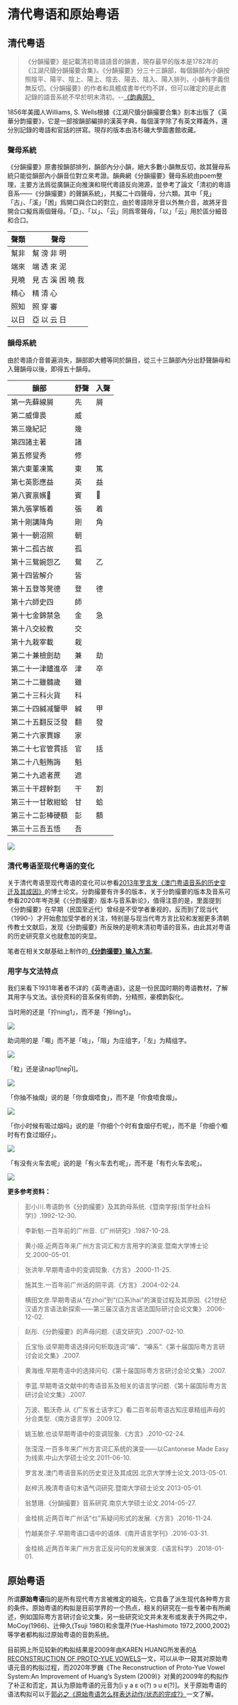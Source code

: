 # 清代粤语和原始粤语

## 清代粤语

> 《分韻撮要》是記載清初粵語語音的韻書，現存最早的版本是1782年的《江湖尺牘分韻撮要合集》。《分韻撮要》分三十三韻部，每個韻部內小韻按照陰平、陽平、陰上、陽上、陰去、陽去、陰入、陽入排列，小韻有字義但無反切。《分韻撮要》的作者和具體成書年代均不詳，但可以確定的是此書記錄的語音系統不早於明末清初。--[《韵典网》](http://ytenx.org/)

1856年美國人Williams, S. Wells根據《江湖尺牘分韻撮要合集》刻本出版了《英華分韵撮要》，它是一部按韻部編排的漢英字典，每個漢字除了有英文釋義外，還分別記錄的粵語和官話的拼寫。現存的版本由洛杉磯大學圖書館收藏。

### 聲母系統

《分韻撮要》原書按韻部排列，韻部內分小韻，絕大多數小韻無反切，故其聲母系統只能從韻部內小韻音位對立來考證。韻典網《分韻撮要》聲母系統由poem整理，主要方法爲從廣韻正向推演和現代粵語反向溯源，並參考了論文「清初的粵語音系——《分韻撮要》的聲韻系統」，共擬二十四聲母，分六類。其中「見」「古」、「溪」「困」爲開口與合口的對立，由於粵語除牙音以外無介音，故將牙音開合口擬爲兩個聲母。「亞」、「以」、「云」同爲零聲母，「以」「云」用於區分細音和合口。

聲類 | 聲母
---|---
幫非 |	幫 滂 非 明
端來 |	端 透 來 泥
見曉 |	見 古 溪 困 曉 我
精心 |	精 清 心
照知 |	照 穿 審
以日 |	亞 以 云 日

### 韻母系統
由於粵語介音普遍消失，韻部即大體等同於韻目，從三十三韻部內分出舒聲韻母和入聲韻母以後，即得五十韻母。

韻部 | 舒聲 | 入聲
---|---|---
第一先蘚線屑 | 先 | 屑
第二威偉畏 | 威 | 
第三幾紀記 | 幾 | 
第四諸主著 | 諸 | 
第五修叟秀 | 修 | 
第六東董凍篤 | 東 | 篤
第七英影應益 | 英 | 益
第八賓禀嬪𤲃 | 賓 | 𤲃
第九張掌帳着 | 張 | 着
第十剛講降角 | 剛 | 角
第十一朝沼照 | 朝 | 
第十二孤古故 | 孤 | 
第十三鴛婉怨乙 | 鴛 | 乙
第十四皆解介 | 皆 | 
第十五登等凳德 | 登 | 德
第十六師史四 | 師 | 
第十七金錦禁急 | 金 | 急
第十八交絞教 | 交 | 
第十九栽宰載 | 栽 | 
第二十兼檢劍劫 | 兼 | 劫
第二十一津贐進卒 | 津 | 卒
第二十二雖髓歲 | 雖 | 
第二十三科火貨 | 科 | 
第二十四緘减鑒甲 | 緘 | 甲
第二十五翻反泛發 | 翻 | 發
第二十六家賈嫁 | 家 | 
第二十七官管貫括 | 官 | 括
第二十八魁賄誨 | 魁 | 
第二十九遮者蔗 | 遮 | 
第三十干趕幹割 | 干 | 割
第三十一甘敢紺蛤 | 甘 | 蛤
第三十二彭棒硬額 | 彭 | 額
第三十三吾五悟 | 吾 | 

<!--
![《江湖尺牘分韻撮要合集》第一卷第五十七䈎](http://ytenx.org/static/img/KrungGhoTchiekDukPyonYonhTsuatQjeuhGhopDzip/volume1/57.jpg)
![《江湖尺牘分韻撮要合集》第一卷第五十七䈎](https://s2.ax1x.com/2019/10/31/KIdQJg.jpg)
-->

![](https://leimaau.github.io/CDN/data-store/historyData/fanwan.jpg)

### 清代粤语至现代粤语的变化

关于清代粤语至现代粤语的变化可以参看[2013年罗言发《澳门粤语音系的历史变迁及其成因》](http://kns.cnki.net/KCMS/detail/detail.aspx?dbcode=CDFD&dbname=CDFD1214&filename=1013208914.nh&v=MDcyMjV4WVM3RGgxVDNxVHJXTTFGckNVUkxPZlpPZHBGeUhoVUwzQlZGMjZIYkc0RnRqTnE1RWJQSVI4ZVgxTHU=)的博士论文。分韵撮要有许多的版本，关于分韵撮要的版本及音系可参看2020年岑尧昊《〈分韵撮要〉版本与音系新论》，值得注意的是，里面提到《分韵撮要》在早期（民国至近代）曾经是不受学者重视的，反而到了现当代（1990-）才开始愈加受学者的关注，特别是与现当代粤方言比较和发掘更多清朝传教士文献后，发现《分韵撮要》所反映的是明末清初粤语的音系，由此其对粤语的历史研究意义也就愈加的突显。

笔者在相关文献基础上制作的[**《分韵撮要》输入方案**](https://github.com/leimaau/old-Cantonese)。

### 用字与文法特点

我们来看下1931年著者不详的《英粤通语》，这是一份民国时期的粤语教材，了解其用字与文法。该份资料的音系保有师韵，分精照，豪模韵裂化。

当时用的还是「拧ning1」，而不是「拎ling1」。

<!--
![](https://s2.ax1x.com/2019/11/09/MeE2Hf.png)
-->

![](https://leimaau.github.io/CDN/data-store/historyData/jing_ning.png)

助词用的是「唨」而不是「咗」，「阻」为庄组字，「左」为精组字。

<!--
![](https://s2.ax1x.com/2019/11/09/MeEcut.png)
-->

![](https://leimaau.github.io/CDN/data-store/historyData/jing_zo.png)

「粒」还是读nap1[nɐp̚˥]。

<!--
![](https://s2.ax1x.com/2019/11/09/MeEh4g.png)
-->

![](https://leimaau.github.io/CDN/data-store/historyData/jing_nap.png)

「你抽不抽烟」说的是「你食烟唔食」，而不是「你食唔食烟」。

<!--
![](https://s2.ax1x.com/2019/11/09/MeEWE8.png)
-->

![](https://leimaau.github.io/CDN/data-store/historyData/jing_sik.png)

「你小时候有吸过烟吗」说的是「你细个个时有食烟仔冇呢」，而不是「你细个嗰时有冇食过烟仔」。

<!--
![](https://s2.ax1x.com/2019/11/09/MeEfUS.png)
-->

![](https://leimaau.github.io/CDN/data-store/historyData/jing_jin.png)

「有没有火车去呢」说的是「有火车去冇呢」，而不是「有冇火车去呢」。

<!--
![](https://s2.ax1x.com/2019/11/09/MeEgDP.png)
-->

![](https://leimaau.github.io/CDN/data-store/historyData/jing_mune.png)

**更多参考资料：**

> 彭小川.粤语韵书《分韵撮要》及其韵母系统.《暨南学报(哲学社会科学)》.1992-12-30.

> 李新魁.一百年前的广州音.《广州研究》.1987-10-28.

> 黄小娅.近两百年来广州方言词汇和方言用字的演变.暨南大学博士论文.2000-05-01.

> 张洪年.早期粤语中的变调现象.《方言》.2000-11-25.

> 施其生.一百年前广州话的阴平调.《方言》.2004-02-24.

> 横田文彦.早期粤语从“在zhoi”到“(口系)hai”的演变过程及其原因.《21世纪汉语方言语法新探索——第三届汉语方言语法国际研讨会论文集》.2006-12-02.

> 赵彤.《分韵撮要》的声母问题.《语文研究》.2007-02-10.

> 丘宝怡.谈早期粤语选择问句析取连词“嚊”、“嚊系”.《第十届国际粤方言研讨会论文集》.2007.

> 黄海维.早期粤语中的选择问句.《第十届国际粤方言研讨会论文集》.2007.

> 李蓝.早期粤语文献中的粤语音系及相关的语言学问题.《第十届国际粤方言研讨会论文集》.2007.

> 万波、甄沃奇.从《广东省土话字汇》看二百年前粤语古知庄章精组声母的分合类型.《南方语言学》.2009.12.

> 姚玉敏.也谈早期粤语中的变调现象.《方言》.2010-02-24.

> 张滢滢.一百多年来广州方言词汇系统的演变——以Cantonese Made Easy为线索.中山大学硕士论文.2011-06-10.

> 罗言发.澳门粤语音系的历史变迁及其成因.北京大学博士论文.2013-05-01.

> 赵梓汛.晚清粤语句末语气词研究.暨南大学硕士论文.2013-05-01.

> 翁慧珊.《分韻撮要》音系研究.南京大学硕士论文.2014-05-27.

> 金桂桃.近两百年广州话“乜”系疑问形式的发展.《方言》.2016-11-24.

> 竹越美奈子.早期粤语口语中的语体.《南开语言学刊》.2016-03-31.

> 金桂桃.近两百年来广州方言正反问句的发展演变.《语言科学》.2018-01-01.

## 原始粤语

所谓**原始粤语**指的是所有现代粤方言被推定的祖先，它具备了派生现代各种粤方言的条件。原始粤语的构拟是目前学界的一个热点，相关的研究在一些专著中有所阐述，例如国际粤方言研讨会论文集，另一些研究论文并未发布或发表于外网之中，MoCoy(1966)、辻伸久(Tsuji 1980)和余霭芹(Yue-Hashimoto 1972,2000,2002)等学者都构拟过原始粤语的音韵系统。

目前网上所见较新的构拟结果是2009年由KAREN HUANG所发表的[A RECONSTRUCTION OF PROTO-YUE VOWELS](http://www.ling.hawaii.edu/research/WorkingPapers/wp-karenhuang.pdf)一文，可以从中一窥其对原始粤语元音的构拟过程，而2020年罗巍《The Reconstruction of Proto-Yue Vowel System:An Improvement of Huang’s System (2009)》对黄的2009年的构拟作了补正和否定，其认为原始粤语的元音为[i y a ɛ o(?) ɔ u ɐ(?)]。关于原始粤语的语法构拟可以于[郭必之《原始粤语怎么样表达动作/状态的完成?》](http://kns.cnki.net/KCMS/detail/detail.aspx?dbcode=CCJD&dbname=CCJDLAST2&filename=YYDF201501003&v=MzA5MTFNcm85Rlo0UjhlWDFMdXhZUzdEaDFUM3FUcldNMUZyQ1VSTE9mWk9kcEZ5SGdWYi9MUERUUGFMRzRIOVQ=)一文了解。